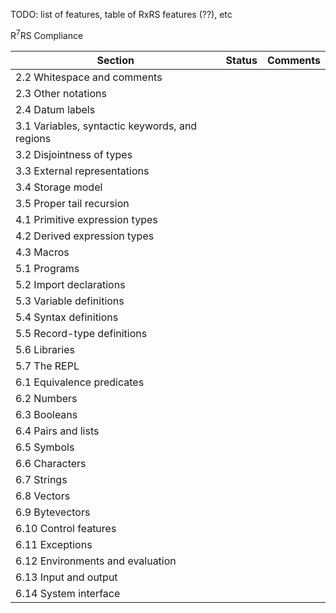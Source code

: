 TODO: list of features, table of RxRS features (??), etc

R<sup>7</sup>RS Compliance

Section | Status | Comments
------- | ------ | ---------
2.2 Whitespace and comments | |
2.3 Other notations | |
2.4 Datum labels | |
3.1 Variables, syntactic keywords, and regions | |
3.2 Disjointness of types | |
3.3 External representations | |
3.4 Storage model | |
3.5 Proper tail recursion | |
4.1 Primitive expression types | |
4.2 Derived expression types | |
4.3 Macros | |
5.1 Programs | |
5.2 Import declarations | |
5.3 Variable definitions | |
5.4 Syntax definitions | |
5.5 Record-type definitions | |
5.6 Libraries | |
5.7 The REPL | |
6.1 Equivalence predicates | |
6.2 Numbers | |
6.3 Booleans | |
6.4 Pairs and lists | |
6.5 Symbols | |
6.6 Characters | |
6.7 Strings | |
6.8 Vectors | |
6.9 Bytevectors | |
6.10 Control features | |
6.11 Exceptions | |
6.12 Environments and evaluation | |
6.13 Input and output | |
6.14 System interface | |
